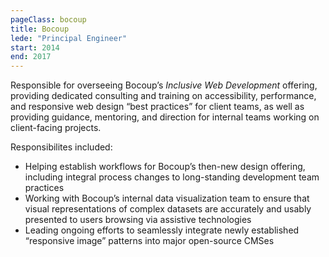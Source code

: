 ```yaml
---
pageClass: bocoup
title: Bocoup
lede: "Principal Engineer"
start: 2014
end: 2017
---
```


Responsible for overseeing Bocoup’s _Inclusive Web Development_ offering, providing dedicated consulting and training on accessibility, performance, and responsive web design “best practices” for client teams, as well as providing guidance, mentoring, and direction for internal teams working on client-facing projects.

Responsibilites included:

* Helping establish workflows for Bocoup’s then-new design offering, including integral process changes to long-standing development team practices
* Working with Bocoup’s internal data visualization team to ensure that visual representations of complex datasets are accurately and usably presented to users browsing via assistive technologies
* Leading ongoing efforts to seamlessly integrate newly established “responsive image” patterns into major open-source CMSes